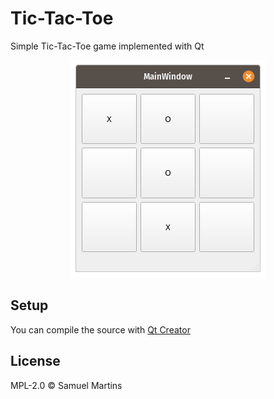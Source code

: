 # Tic-Tac-Toe
Simple Tic-Tac-Toe game implemented with Qt
<p align="center">
  <img src="./doc/img/UI.png"/>
</p> 

## Setup

You can compile the source with [Qt Creator](https://www.qt.io/product/development-tools)


License
----

MPL-2.0 © Samuel Martins
